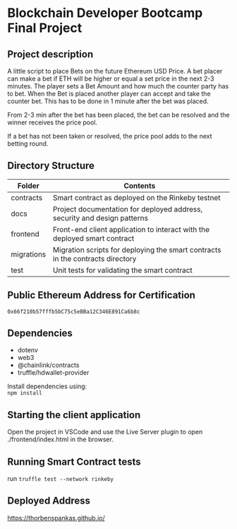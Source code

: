 # Blockchain Developer Bootcamp Final Project

## Project description
A little script to place Bets on the future Ethereum USD Price. A bet placer can make a bet if ETH will be higher or equal a set price in the next 2-3 minutes.
The player sets a Bet Amount and how much the counter party has to bet.
When the Bet is placed another player can accept and take the counter bet. This has to be done in 1 minute after the bet was placed.

From 2-3 min after the bet has been placed, the bet can be resolved and the winner receives the price pool.

If a bet has not been taken or resolved, the price pool adds to the next betting round.

## Directory Structure

| Folder        | Contents                                                                          |
|---            |---                                                                                |
| contracts     | Smart contract as deployed on the Rinkeby testnet                                   |
| docs          | Project documentation for deployed address, security and design patterns          |
| frontend      | Front-end client application to interact with the deployed smart contract         |
| migrations    | Migration scripts for deploying the smart contracts in the contracts directory    |
| test          | Unit tests for validating the smart contract                                      |

## Public Ethereum Address for Certification
`0x66f210b57fffb5bC75c5eBBa12C346E891Ca6b8c`

## Dependencies
- dotenv
- web3
- @chainlink/contracts
- truffle/hdwallet-provider

Install dependencies using:<br/>
`npm install`

## Starting the client application
Open the project in VSCode and use the Live Server plugin to open ./frontend/index.html in the browser.

## Running Smart Contract tests
run `truffle test --network rinkeby`

## Deployed Address
https://thorbenspankas.github.io/
